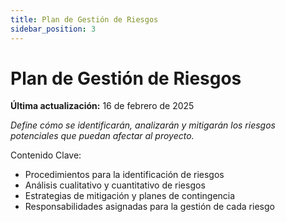 ```yaml
---
title: Plan de Gestión de Riesgos
sidebar_position: 3
---
```


# Plan de Gestión de Riesgos

**Última actualización:** 16 de febrero de 2025

_Define cómo se identificarán, analizarán y mitigarán los riesgos potenciales que puedan afectar al proyecto._

Contenido Clave:

- Procedimientos para la identificación de riesgos
- Análisis cualitativo y cuantitativo de riesgos
- Estrategias de mitigación y planes de contingencia
- Responsabilidades asignadas para la gestión de cada riesgo
